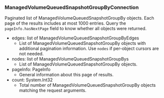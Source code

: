 ### ManagedVolumeQueuedSnapshotGroupByConnection
Paginated list of ManagedVolumeQueuedSnapshotGroupBy objects. Each page of the results includes at most 1000 entries. Query the `pageInfo.hasNextPage` field to know whether all objects were returned.

- edges: list of ManagedVolumeQueuedSnapshotGroupByEdges
  - List of ManagedVolumeQueuedSnapshotGroupBy objects with additional pagination information. Use `nodes` if per-object cursors are not needed.
- nodes: list of ManagedVolumeQueuedSnapshotGroupBys
  - List of ManagedVolumeQueuedSnapshotGroupBy objects.
- pageInfo: PageInfo
  - General information about this page of results.
- count: System.Int32
  - Total number of ManagedVolumeQueuedSnapshotGroupBy objects matching the request arguments.
